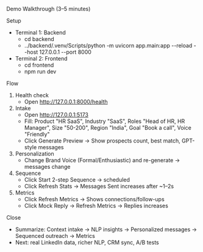 Demo Walkthrough (3–5 minutes)

Setup
- Terminal 1: Backend
  - cd backend
  - ../backend/.venv/Scripts/python -m uvicorn app.main:app --reload --host 127.0.0.1 --port 8000
- Terminal 2: Frontend
  - cd frontend
  - npm run dev

Flow
1) Health check
   - Open http://127.0.0.1:8000/health
2) Intake
   - Open http://127.0.0.1:5173
   - Fill: Product "HR SaaS", Industry "SaaS", Roles "Head of HR, HR Manager", Size "50-200", Region "India", Goal "Book a call", Voice "Friendly"
   - Click Generate Preview → Show prospects count, best match, GPT-style messages
3) Personalization
   - Change Brand Voice (Formal/Enthusiastic) and re-generate → messages change
4) Sequence
   - Click Start 2-step Sequence → scheduled
   - Click Refresh Stats → Messages Sent increases after ~1–2s
5) Metrics
   - Click Refresh Metrics → Shows connections/follow-ups
   - Click Mock Reply → Refresh Metrics → Replies increases

Close
- Summarize: Context intake → NLP insights → Personalized messages → Sequenced outreach → Metrics
- Next: real LinkedIn data, richer NLP, CRM sync, A/B tests


